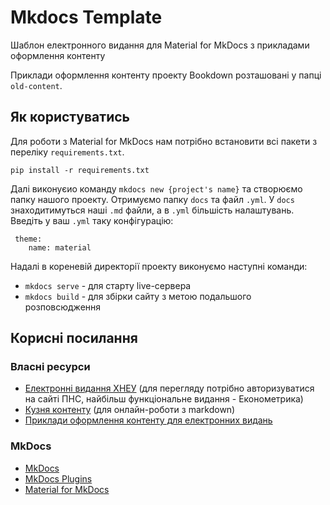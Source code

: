 # Mkdocs Template

Шаблон електронного видання для Material for MkDocs з прикладами оформлення контенту 

Приклади оформлення контенту проекту Bookdown розташовані у папці `old-content`.


## Як користуватись

 Для роботи з Material for MkDocs нам потрібно встановити всі пакети з переліку `requirements.txt`. 

```shell
pip install -r requirements.txt
```

Далі виконуєио команду `mkdocs new {project's name}` та створюємо папку нашого проекту. Отримуємо папку `docs` та файл `.yml`. У `docs` знаходитимуться наші `.md` файли, а в `.yml` більшість налаштувань. Введіть у ваш `.yml` таку конфігурацію:
 
     theme:
        name: material

Надалі в кореневій директорії проекту виконуємо наступні команди:

- `mkdocs serve` - для старту live-сервера
- `mkdocs build` - для збірки сайту з метою подальшого розповсюдження


## Корисні посилання

### Власні ресурси

- [Електронні видання ХНЕУ](https://pns.hneu.edu.ua/course/index.php?categoryid=1047) (для перегляду потрібно авторизуватися на сайті ПНС, найбільш функціональне видання - Економетрика)
- [Кузня контенту](https://content.hneu.edu.ua/) (для онлайн-роботи з markdown)
- [Приклади оформлення контенту для електронних видань](https://cdn.hneu.edu.ua/bookdown/content/index.html)
    
### MkDocs

- [MkDocs](https://www.mkdocs.org/)
- [MkDocs Plugins](https://github.com/mkdocs/mkdocs/wiki/MkDocs-Plugins)
- [Material for MkDocs](https://squidfunk.github.io/mkdocs-material/)
